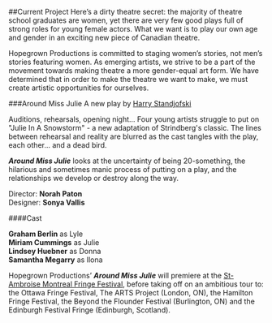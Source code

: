 ##Current Project
Here’s a dirty theatre secret: the majority of theatre school graduates are women, yet there are very few good plays full of strong roles for young female actors. What we want is to play our own age and gender in an exciting new piece of Canadian theatre. 

Hopegrown Productions is committed to staging women’s stories, not men’s stories featuring women. As emerging artists, we strive to be a part of the movement towards making theatre a more gender-equal art form. We have determined that in order to make the theatre we want to make, we must create artistic opportunities for ourselves.

###Around Miss Julie
A new play by [Harry Standjofski](http://www.imdb.com/name/nm0822092/)

Auditions, rehearsals, opening night... Four young artists struggle to put on "Julie In A Snowstorm" - a new adaptation of Strindberg's classic. The lines between rehearsal and reality are blurred as the cast tangles with the play, each other... and a dead bird. 

***Around Miss Julie*** looks at the uncertainty of being 20-something, the hilarious and sometimes manic process of putting on a play, and the relationships we develop or destroy along the way.

Director: **Norah Paton**  
Designer: **Sonya Vallis**

####Cast

**Graham Berlin** as Lyle  
**Miriam Cummings** as Julie  
**Lindsey Huebner** as Donna  
**Samantha Megarry** as Ilona

Hopegrown Productionsʼ ***Around Miss Julie*** will premiere at the [St-Ambroise Montreal Fringe Festival](http://www.montrealfringe.ca/en/show/around-miss-julie), before taking off on an ambitious tour to: the Ottawa Fringe Festival, The ARTS Project (London, ON), the Hamilton Fringe Festival, the Beyond the Flounder Festival (Burlington, ON) and the Edinburgh Festival Fringe (Edinburgh, Scotland). 
